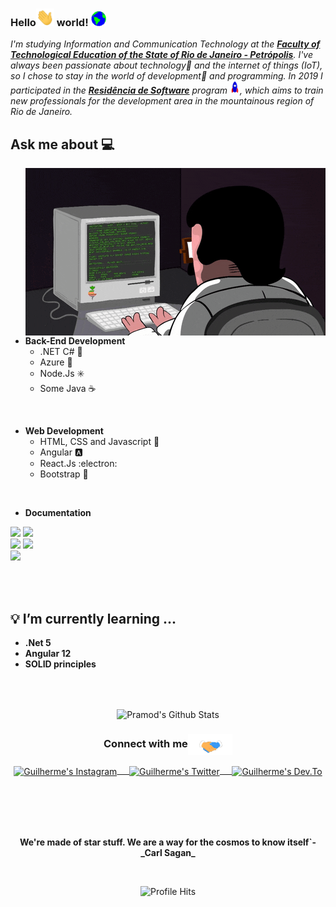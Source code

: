 <!-- ### Hi there 👋
**GuilhermeAdias/GuilhermeAdias** is a ✨ _special_ ✨ repository because its `README.md` (this file) appears on your GitHub profile. -->

### Hello<img src="https://github.com/GuilhermeAdias/GuilhermeAdias/blob/master/Assets/Hi.gif" width="29px">  world!&nbsp;<img src="https://github.com/GuilhermeAdias/GuilhermeAdias/blob/master/Assets/Earth.gif" width="24px"> 


<p align="left">
	<em> I'm studying Information and Communication Technology at the <a href="http://www.faeterj-petropolis.edu.br/site/"><b>Faculty of Technological Education of the State of Rio de Janeiro - Petrópolis</b></a>. I've always been passionate about technology💜 and the internet of things (IoT), so I chose to stay in the world of development💚 and programming. In 2019 I participated in the <a href="http://serratec.org/residencia-de-software/"><b>Residência de Software</b></a> program <img src="https://github.com/GuilhermeAdias/GuilhermeAdias/blob/master/Assets/Rocket.gif" height="20px"/>, which aims to train new professionals for the development area in the mountainous region of Rio de Janeiro.</em>

<br/>
	  
## Ask me about :computer: 

<img align="right" src="https://github.com/GuilhermeAdias/GuilhermeAdias/blob/master/Assets/img/code-hard-very-very.gif"/>

- **Back-End Development**
  - .NET C# 💜
  - Azure 💙 
  - Node.Js ✳️
  - Some Java ☕
<br/>

- **Web Development**
    - HTML, CSS and Javascript 💛
    - Angular :a:
    - React.Js :electron:
    - Bootstrap :purple_heart:
<br/>

- **Documentation**

<code><a href="https://dotnet.microsoft.com/" target="_blank"><img height="40" src="https://cdn.worldvectorlogo.com/logos/dot-net-core-7.svg"></a></code>
<code><a href="https://docs.microsoft.com/pt-br/azure/?product=featured" target="_blank"><img height="50" src="https://www.vectorlogo.zone/logos/microsoft_azure/microsoft_azure-ar21.svg"></a></code>	
<code><a href="https://angular.io/" target="_blank"><img height="50" src="https://www.vectorlogo.zone/logos/angular/angular-ar21.svg"></a></code>
<code><a href="https://nodejs.org/en/" target="_blank"><img height="48" src="https://www.vectorlogo.zone/logos/nodejs/nodejs-horizontal.svg"></a></code>	
<code><a href="https://reactjs.org/" target="_blank"><img height="50" src="https://www.vectorlogo.zone/logos/reactjs/reactjs-ar21.svg"></a></code>

<br/>
<br/>

## 💡 I’m currently learning ...

- **.Net 5**
- **Angular 12**
- **SOLID principles**

<br/>
<br/>

<p align="center">
<img align="center" src="https://github-readme-stats.vercel.app/api?username=GuilhermeAdias&show_icons=true&theme=tokyonight" alt="Pramod's Github Stats">
</p> 


 

<div align="center">
<h3 align="center">Connect with me<img align="center" src="https://github.com/GuilhermeAdias/GuilhermeAdias/blob/master/Assets/Handshake.gif" height="33px" /></h3> 
</div>

<p align="center">
 <a href="https://www.instagram.com/dev_heisenberg" target="blank">
  <img align="center" alt="Guilherme's Instagram" width="30px" src="https://www.vectorlogo.zone/logos/instagram/instagram-icon.svg" /> &nbsp; &nbsp;
 </a>

 <a href="https://twitter.com/gui_heisenberg" target="blank">
  <img align="center" alt="Guilherme's Twitter" width="30px" src="https://www.vectorlogo.zone/logos/twitter/twitter-official.svg" /> &nbsp; &nbsp;
 </a>

 <a href="https://dev.to/devheisenbergui" target="blank">
  <img align="center" alt="Guilherme's Dev.To" width="30px" src="https://d2fltix0v2e0sb.cloudfront.net/dev-badge.svg" />
 </a> 

  <br/>
  <br/>
  <br/>
  <br/>
</p>

<br/>

<p align="center">	
	<strong>We're made of star stuff. We are a way for the cosmos to know itself`- _Carl Sagan_</strong>
</p>

<br/>

<p align="center"><img alt="Profile Hits" src="https://hits.seeyoufarm.com/api/count/incr/badge.svg?url=https%3A%2F%2Fgithub.com%2FGuilhermeAdias%2Fhit-counter" /></p>
